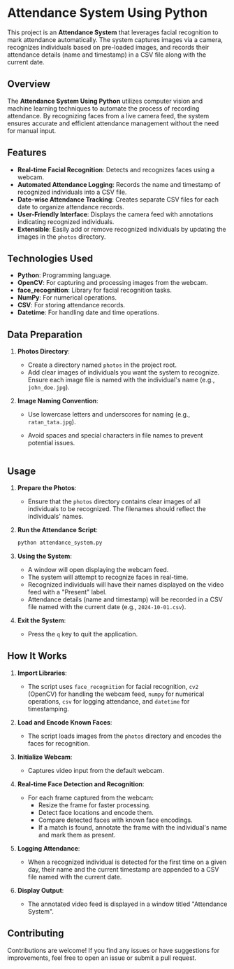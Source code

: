 # Attendance System Using Python

This project is an **Attendance System** that leverages facial recognition to mark attendance automatically. The system captures images via a camera, recognizes individuals based on pre-loaded images, and records their attendance details (name and timestamp) in a CSV file along with the current date.



## Overview

The **Attendance System Using Python** utilizes computer vision and machine learning techniques to automate the process of recording attendance. By recognizing faces from a live camera feed, the system ensures accurate and efficient attendance management without the need for manual input.

## Features

- **Real-time Facial Recognition**: Detects and recognizes faces using a webcam.
- **Automated Attendance Logging**: Records the name and timestamp of recognized individuals into a CSV file.
- **Date-wise Attendance Tracking**: Creates separate CSV files for each date to organize attendance records.
- **User-Friendly Interface**: Displays the camera feed with annotations indicating recognized individuals.
- **Extensible**: Easily add or remove recognized individuals by updating the images in the `photos` directory.

## Technologies Used

- **Python**: Programming language.
- **OpenCV**: For capturing and processing images from the webcam.
- **face_recognition**: Library for facial recognition tasks.
- **NumPy**: For numerical operations.
- **CSV**: For storing attendance records.
- **Datetime**: For handling date and time operations.

## Data Preparation

1. **Photos Directory**:
   - Create a directory named `photos` in the project root.
   - Add clear images of individuals you want the system to recognize. Ensure each image file is named with the individual's name (e.g., `john_doe.jpg`).

2. **Image Naming Convention**:
   - Use lowercase letters and underscores for naming (e.g., `ratan_tata.jpg`).
   - Avoid spaces and special characters in file names to prevent potential issues.

        ```

## Usage

1. **Prepare the Photos**:
   - Ensure that the `photos` directory contains clear images of all individuals to be recognized. The filenames should reflect the individuals' names.

2. **Run the Attendance Script**:
    ```bash
    python attendance_system.py
    ```

3. **Using the System**:
   - A window will open displaying the webcam feed.
   - The system will attempt to recognize faces in real-time.
   - Recognized individuals will have their names displayed on the video feed with a "Present" label.
   - Attendance details (name and timestamp) will be recorded in a CSV file named with the current date (e.g., `2024-10-01.csv`).

4. **Exit the System**:
   - Press the `q` key to quit the application.

## How It Works

1. **Import Libraries**:
   - The script uses `face_recognition` for facial recognition, `cv2` (OpenCV) for handling the webcam feed, `numpy` for numerical operations, `csv` for logging attendance, and `datetime` for timestamping.

2. **Load and Encode Known Faces**:
   - The script loads images from the `photos` directory and encodes the faces for recognition.

3. **Initialize Webcam**:
   - Captures video input from the default webcam.

4. **Real-time Face Detection and Recognition**:
   - For each frame captured from the webcam:
     - Resize the frame for faster processing.
     - Detect face locations and encode them.
     - Compare detected faces with known face encodings.
     - If a match is found, annotate the frame with the individual's name and mark them as present.

5. **Logging Attendance**:
   - When a recognized individual is detected for the first time on a given day, their name and the current timestamp are appended to a CSV file named with the current date.

6. **Display Output**:
   - The annotated video feed is displayed in a window titled "Attendance System".



## Contributing

Contributions are welcome! If you find any issues or have suggestions for improvements, feel free to open an issue or submit a pull request.



